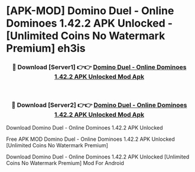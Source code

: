 # [APK-MOD] Domino Duel - Online Dominoes 1.42.2 APK Unlocked - [Unlimited Coins No Watermark Premium] eh3is



<div align="center">
<h3>🔴 Download [Server1] 👉👉 <a href="https://momento.my/?title=Domino_Duel_-_Online_Dominoes_1.42.2_APK_Unlocked">Domino Duel - Online Dominoes 1.42.2 APK Unlocked Mod Apk</a></h3><br>

<h3>🔴 Download [Server2] 👉👉 <a href="https://momento.my/?title=Domino_Duel_-_Online_Dominoes_1.42.2_APK_Unlocked">Domino Duel - Online Dominoes 1.42.2 APK Unlocked Mod Apk</a></h3>
</div>



Download Domino Duel - Online Dominoes 1.42.2 APK Unlocked 

Free APK MOD Domino Duel - Online Dominoes 1.42.2 APK Unlocked [Unlimited Coins No Watermark Premium]

Download Domino Duel - Online Dominoes 1.42.2 APK Unlocked [Unlimited Coins No Watermark Premium] Mod For Android
